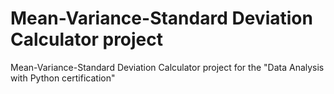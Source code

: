 # Mean-Variance-Standard Deviation Calculator project
Mean-Variance-Standard Deviation Calculator project for the "Data Analysis with Python certification" 
